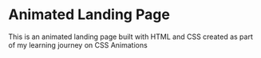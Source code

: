 # Animated Landing Page

This is an animated landing page built with HTML and CSS created as part of my learning journey on CSS Animations
